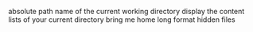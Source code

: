 absolute path name of the current working directory
display the content lists of your current directory
bring me home
long format
hidden files
